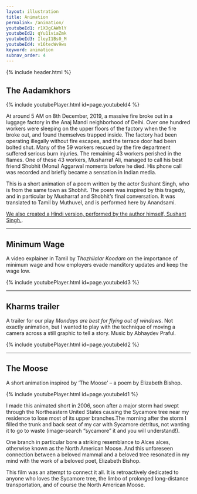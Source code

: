```yaml
---
layout: illustration
title: Animation
permalink: /animation/
youtubeId1: r1XDgCAWhlY
youtubeId2: qYu11viaZmk
youtubeId3: IleyI1Bs0_M
youtubeId4: v16tecWv9ws
keyword: animation
subnav_order: 4
---
```


{% include header.html %}


## The Aadamkhors



{% include youtubePlayer.html id=page.youtubeId4 %}


At around 5 AM on 8th December, 2019, a massive fire broke out in a
luggage factory in the Anaj Mandi neighborhood of Delhi.  Over one
hundred workers were sleeping on the upper floors of the factory when
the fire broke out, and found themselves trapped inside. The factory
had been operating illegally without fire escapes, and the terrace
door had been bolted shut. Many of the 59 workers rescued by the fire
department suffered serious burn injuries. The remaining 43 workers
perished in the flames. One of these 43 workers, Musharraf Ali,
managed to call his best friend Shobhit (Monu) Aggarwal moments before
he died.  His phone call was recorded and briefly became a sensation
in Indian media.

This is a short animation of a poem written by
the actor Sushant Singh, who is from the same town as Shobhit.  The poem was
inspired by this tragedy, and in particular by Musharraf and Shobhit’s final conversation.
 It was translated to Tamil by Muthuvel, and is performed here by Anandsami.
 
<a href="https://youtu.be/WvidAnru_xg">We also created a Hindi version, performed by the author himself, Sushant Singh.</a>.

<hr>

## Minimum Wage

A video explainer in Tamil  by <i>Thozhilalar Koodam</i> on the importance of minimum wage and how employers evade manditory updates and keep the wage low.

{% include youtubePlayer.html id=page.youtubeId3 %}


<hr>


## Kharms trailer

A trailer for our play <i>Mondays are best for flying out of windows</i>.
Not exactly animation, but I wanted to play  with the technique of moving a camera across a still graphic to tell a story.  Music by Abhaydev Praful.

{% include youtubePlayer.html id=page.youtubeId2 %}

<hr>

## The Moose

A short animation inspired by ‘The Moose’ – a poem by Elizabeth Bishop.

{% include youtubePlayer.html id=page.youtubeId1 %}

I made this animated short in 2006, soon after a major storm had swept through the Northeastern United States causing the Sycamore tree near my residence to lose most of its upper branches.The morning after the storm I filled the trunk and back seat of my car with Sycamore detritus, not wanting it to go to waste (image-search “sycamore” it and you will understand!).

One branch in particular bore a striking resemblance to Alces alces, otherwise known as the North American Moose.  And this unforeseen connection between a beloved mammal and a beloved tree resonated in my mind with the work of a beloved poet, Elizabeth Bishop.

This film was an attempt to connect it all.  It is retroactively dedicated to anyone who loves the Sycamore tree, the limbo of prolonged long-distance transportation, and of course the North American Moose.
